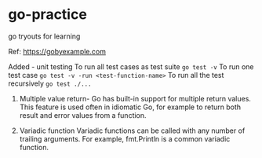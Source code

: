# go-practice
go tryouts for learning

Ref: https://gobyexample.com

Added - unit testing
To run all test cases as test suite `go test -v`
To run one test case  `go test -v -run <test-function-name>`
To run all the test recursively `go test ./...`

1. Multiple value return- 
Go has built-in support for multiple return values. This feature is used often in idiomatic Go, for example to return both result and error values from a function.

2. Variadic function
Variadic functions can be called with any number of trailing arguments. For example, fmt.Println is a common variadic function.
